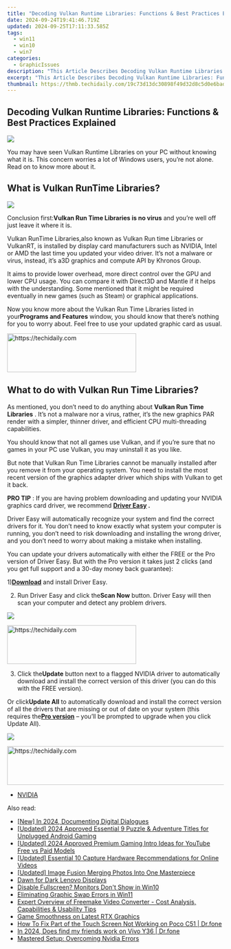 ```yaml
---
title: "Decoding Vulkan Runtime Libraries: Functions & Best Practices Explained"
date: 2024-09-24T19:41:46.719Z
updated: 2024-09-25T17:11:33.585Z
tags:
  - win11
  - win10
  - win7
categories:
  - GraphicIssues
description: "This Article Describes Decoding Vulkan Runtime Libraries: Functions & Best Practices Explained"
excerpt: "This Article Describes Decoding Vulkan Runtime Libraries: Functions & Best Practices Explained"
thumbnail: https://thmb.techidaily.com/19c73d13dc30898f49d32d8c5d0e6badbf2d50aea1c634709fd828dcee42d79c.jpg
---
```


## Decoding Vulkan Runtime Libraries: Functions & Best Practices Explained

![](https://images.drivereasy.com/wp-content/uploads/2017/08/img_598a900a5bae2.png) 

 You may have seen Vulkan Runtime Libraries on your PC without knowing what it is. This concern worries a lot of Windows users, you’re not alone. Read on to know more about it. 

## **What is Vulkan RunTime Libraries?** 

![](https://images.drivereasy.com/wp-content/uploads/2017/07/img_5965f0b4f1ab3.jpg) 

 Conclusion first:**Vulkan Run Time Libraries is no virus** and you’re well off just leave it where it is. 

 Vulkan RunTime Libraries,also known as Vulkan Run time Libraries or VulkanRT, is installed by display card manufacturers such as NVIDIA, Intel or AMD the last time you updated your video driver. It’s not a malware or virus, instead, it’s a3D graphics and compute API by Khronos Group. 

 It aims to provide lower overhead, more direct control over the GPU and lower CPU usage. You can compare it with Direct3D and Mantle if it helps with the understanding. Some mentioned that it might be required eventually in new games (such as Steam) or graphical applications. 

 Now you know more about the Vulkan Run Time Libraries listed in your**Programs and Features** window, you should know that there’s nothing for you to worry about. Feel free to use your updated graphic card as usual. 

<!-- affiliate ads begin -->
<a href="https://aligracehair.sjv.io/c/5597632/1896555/19272" target="_top" id="1896555">
  <img src="//a.impactradius-go.com/display-ad/19272-1896555" border="0" alt="https://techidaily.com" width="300" height="90"/>
</a>
<img height="0" width="0" src="https://aligracehair.sjv.io/i/5597632/1896555/19272" style="position:absolute;visibility:hidden;" border="0" />
<!-- affiliate ads end -->

## **What to do with Vulkan Run Time Libraries?** 

 As mentioned, you don’t need to do anything about **Vulkan Run Time Libraries** . It’s not a malware nor a virus, rather, it’s the new graphics PAR render with a simpler, thinner driver, and efficient CPU multi-threading capabilities. 

 You should know that not all games use Vulkan, and if you’re sure that no games in your PC use Vulkan, you may uninstall it as you like. 

 But note that Vulkan Run Time Libraries cannot be manually installed after you remove it from your operating system. You need to install the most recent version of the graphics adapter driver which ships with Vulkan to get it back. 

**PRO TIP** : If you are having problem downloading and updating your NVIDIA graphics card driver, we recommend **[Driver Easy](https://tools.techidaily.com/drivereasy/download/) .** 

 Driver Easy will automatically recognize your system and find the correct drivers for it. You don’t need to know exactly what system your computer is running, you don’t need to risk downloading and installing the wrong driver, and you don’t need to worry about making a mistake when installing.

 You can update your drivers automatically with either the FREE or the Pro version of Driver Easy. But with the Pro version it takes just 2 clicks (and you get full support and a 30-day money back guarantee):

 1)[**Download**](https://tools.techidaily.com/drivereasy/download/) and install Driver Easy. 

 2) Run Driver Easy and click the**Scan Now** button. Driver Easy will then scan your computer and detect any problem drivers. 

![](https://images.drivereasy.com/wp-content/uploads/2017/08/img_59a67cb00b7d6.png) 

<!-- affiliate ads begin -->
<a href="https://aligracehair.sjv.io/c/5597632/1885943/19272" target="_top" id="1885943">
  <img src="//a.impactradius-go.com/display-ad/19272-1885943" border="0" alt="https://techidaily.com" width="300" height="90"/>
</a>
<img height="0" width="0" src="https://aligracehair.sjv.io/i/5597632/1885943/19272" style="position:absolute;visibility:hidden;" border="0" />
<!-- affiliate ads end -->

 3) Click the**Update** button next to a flagged NVIDIA driver to automatically download and install the correct version of this driver (you can do this with the FREE version).

 Or click**Update All** to automatically download and install the correct version of all the drivers that are missing or out of date on your system (this requires the[**Pro version**](https://tools.techidaily.com/drivereasy/download/) – you’ll be prompted to upgrade when you click Update All).

![](https://images.drivereasy.com/wp-content/uploads/2017/08/img_59a67cb8d6801.jpg) 

<!-- affiliate ads begin -->
<a href="https://aligracehair.sjv.io/c/5597632/1972684/19272" target="_top" id="1972684">
  <img src="//a.impactradius-go.com/display-ad/19272-1972684" border="0" alt="https://techidaily.com" width="728" height="90"/>
</a>
<img height="0" width="0" src="https://aligracehair.sjv.io/i/5597632/1972684/19272" style="position:absolute;visibility:hidden;" border="0" />
<!-- affiliate ads end -->

* [NVIDIA](https://tools.techidaily.com/drivereasy/download/)

<ins class="adsbygoogle"
     style="display:block"
     data-ad-format="autorelaxed"
     data-ad-client="ca-pub-7571918770474297"
     data-ad-slot="1223367746"></ins>

<ins class="adsbygoogle"
     style="display:block"
     data-ad-client="ca-pub-7571918770474297"
     data-ad-slot="8358498916"
     data-ad-format="auto"
     data-full-width-responsive="true"></ins>

<span class="atpl-alsoreadstyle">Also read:</span>
<div><ul>
<li><a href="https://on-screen-recording.techidaily.com/new-in-2024-documenting-digital-dialogues/"><u>[New] In 2024, Documenting Digital Dialogues</u></a></li>
<li><a href="https://visual-screen-recording.techidaily.com/updated-2024-approved-essential-9-puzzle-and-adventure-titles-for-unplugged-android-gaming/"><u>[Updated] 2024 Approved Essential 9 Puzzle & Adventure Titles for Unplugged Android Gaming</u></a></li>
<li><a href="https://youtube-sure.techidaily.com/ed-2024-approved-premium-gaming-intro-ideas-for-youtube-free-vs-paid-models/"><u>[Updated] 2024 Approved Premium Gaming Intro Ideas for YouTube Free vs Paid Models</u></a></li>
<li><a href="https://youtube-webster.techidaily.com/ed-essential-10-capture-hardware-recommendations-for-online-videos/"><u>[Updated] Essential 10 Capture Hardware Recommendations for Online Videos</u></a></li>
<li><a href="https://some-knowledge.techidaily.com/updated-image-fusion-merging-photos-into-one-masterpiece/"><u>[Updated] Image Fusion Merging Photos Into One Masterpiece</u></a></li>
<li><a href="https://graphic-issues.techidaily.com/dawn-for-dark-lenovo-displays/"><u>Dawn for Dark Lenovo Displays</u></a></li>
<li><a href="https://graphic-issues.techidaily.com/disable-fullscreen-monitors-dont-show-in-win10/"><u>Disable Fullscreen? Monitors Don't Show in Win10</u></a></li>
<li><a href="https://graphic-issues.techidaily.com/eliminating-graphic-swap-errors-in-win11/"><u>Eliminating Graphic Swap Errors in Win11</u></a></li>
<li><a href="https://vp-tips.techidaily.com/expert-overview-of-freemake-video-converter-cost-analysis-capabilities-and-usability-tips/"><u>Expert Overview of Freemake Video Converter - Cost Analysis, Capabilities & Usability Tips</u></a></li>
<li><a href="https://graphic-issues.techidaily.com/game-smoothness-on-latest-rtx-graphics/"><u>Game Smoothness on Latest RTX Graphics</u></a></li>
<li><a href="https://howto.techidaily.com/how-to-fix-part-of-the-touch-screen-not-working-on-poco-c51-drfone-by-drfone-fix-android-problems-fix-android-problems/"><u>How To Fix Part of the Touch Screen Not Working on Poco C51 | Dr.fone</u></a></li>
<li><a href="https://location-social.techidaily.com/in-2024-does-find-my-friends-work-on-vivo-y36-drfone-by-drfone-virtual-android/"><u>In 2024, Does find my friends work on Vivo Y36 | Dr.fone</u></a></li>
<li><a href="https://graphic-issues.techidaily.com/mastered-setup-overcoming-nvidia-errors/"><u>Mastered Setup: Overcoming Nvidia Errors</u></a></li>
</ul></div>

